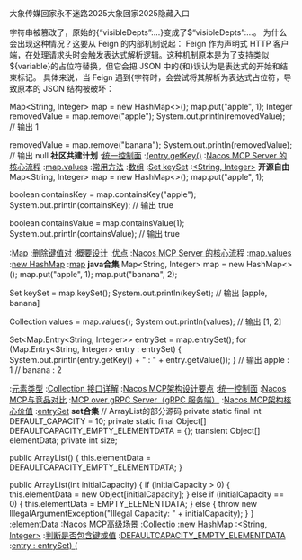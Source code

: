 大象传媒回家永不迷路2025大象回家2025隐藏入口

字符串被篡改了，原始的{“visibleDepts”:…}变成了$“visibleDepts”:…。
为什么会出现这种情况？这要从 Feign 的内部机制说起：
Feign 作为声明式 HTTP 客户端，在处理请求头时会触发表达式解析逻辑。这种机制原本是为了支持类似
${variable}的占位符替换，但它会把 JSON 中的{和}误认为是表达式的开始和结束标记。
具体来说，当 Feign 遇到{字符时，会尝试将其解析为表达式占位符，导致原本的 JSON 结构被破坏：

Map<String, Integer> map = new HashMap<>();
map.put("apple", 1);
Integer removedValue = map.remove("apple");
System.out.println(removedValue);  // 输出 1

removedValue = map.remove("banana");
System.out.println(removedValue);  // 输出 null
<strong>社区共建计划</strong>
:[统一控制面](https://rentry.org/m9zaqq6m)
:[(entry.getKey()](https://github.com/ylgya)
:[Nacos MCP Server 的核心流程](https://github.com/tiankongti21/tiankongti/issues/1)
:[map.values](https://rentry.org/p5z639s7)
:[常用方法](https://rentry.org/d6no4igz)
:[数组](https://pastebin.com/2pDBV8fp)
:[Set<K> keySet](https://rentry.org/u3cgywhf)
:[<String, Integer>](https://pastebin.com/z2iLaL8y)
<strong>开源自由</strong>
Map<String, Integer> map = new HashMap<>();
map.put("apple", 1);

boolean containsKey = map.containsKey("apple");
System.out.println(containsKey);  // 输出 true

boolean containsValue = map.containsValue(1);
System.out.println(containsValue);  // 输出 true

:[Map](https://pastebin.com/stjg9VQ5)
:[删除键值对](https://pastebin.com/wD3SVQH8)
:[概要设计](https://rentry.org/8e3xrmzh)
:[优点](https://pastebin.com/h9Au9urD)
:[Nacos MCP Server 的核心流程](https://rentry.org/mtpdc928)
:[map.values](https://github.com/hmycln/kghq)
:[new HashMap](https://github.com/wsgzmk/ksi)
:[map](https://pastebin.com/VjVxJvYs)
<strong>java合集</strong>
Map<String, Integer> map = new HashMap<>();
map.put("apple", 1);
map.put("banana", 2);

Set<String> keySet = map.keySet();
System.out.println(keySet);  // 输出 [apple, banana]

Collection<Integer> values = map.values();
System.out.println(values);  // 输出 [1, 2]

Set<Map.Entry<String, Integer>> entrySet = map.entrySet();
for (Map.Entry<String, Integer> entry : entrySet) {
    System.out.println(entry.getKey() + " : " + entry.getValue());
}
// 输出 apple : 1
//      banana : 2

:[元素类型](https://pastebin.com/w7USdTf0)
:[Collection 接口详解](https://github.com/ycwdyw/xwhd/issues/6)
:[Nacos MCP架构设计要点](https://pastebin.com/Fhymj2Ak)
:[统一控制面](https://rentry.org/o88wo7h6)
:[Nacos MCP与竞品对比](https://pastebin.com/WQL2S3jf)
:[MCP over gRPC Server（gRPC 服务端）](https://github.com/wbrmsj)
:[Nacos MCP架构核心价值](https://pastebin.com/VpWdJ2Dv)
:[entrySet](https://pastebin.com/VR6GLuNh)
<strong>set合集</strong>
// ArrayList的部分源码
private static final int DEFAULT_CAPACITY = 10;
private static final Object[] DEFAULTCAPACITY_EMPTY_ELEMENTDATA = {};
transient Object[] elementData;
private int size;

public ArrayList() {
    this.elementData = DEFAULTCAPACITY_EMPTY_ELEMENTDATA;
}

public ArrayList(int initialCapacity) {
    if (initialCapacity > 0) {
        this.elementData = new Object[initialCapacity];
    } else if (initialCapacity == 0) {
        this.elementData = EMPTY_ELEMENTDATA;
    } else {
        throw new IllegalArgumentException("Illegal Capacity: " + initialCapacity);
    }
}
:[elementData](https://rentry.org/u699h6z9)
:[Nacos MCP高级场景](https://pastebin.com/7vWXNPg6)
:[Collectio](https://rentry.org/8t37zqu2)
:[new HashMap](https://rentry.org/xwg55c56)
:[<String, Integer>](https://rentry.org/hp8n85ap)
:[判断是否包含键或值](https://github.com/yaoyuxiz)
:[DEFAULTCAPACITY_EMPTY_ELEMENTDATA](https://rentry.org/km3sdud3)
:[entry : entrySet) {](https://pastebin.com/d0yjuLGz)
